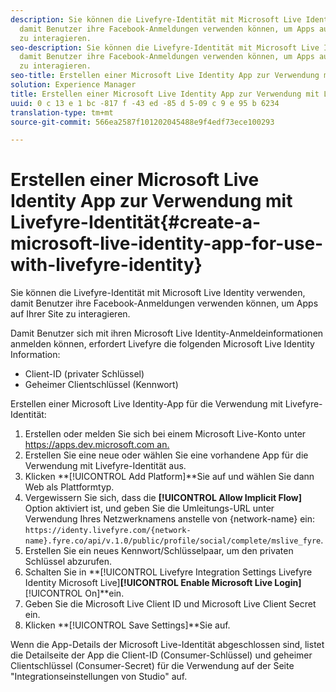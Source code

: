 ```yaml
---
description: Sie können die Livefyre-Identität mit Microsoft Live Identity verwenden,
  damit Benutzer ihre Facebook-Anmeldungen verwenden können, um Apps auf Ihrer Site
  zu interagieren.
seo-description: Sie können die Livefyre-Identität mit Microsoft Live Identity verwenden,
  damit Benutzer ihre Facebook-Anmeldungen verwenden können, um Apps auf Ihrer Site
  zu interagieren.
seo-title: Erstellen einer Microsoft Live Identity App zur Verwendung mit Livefyre-Identität
solution: Experience Manager
title: Erstellen einer Microsoft Live Identity App zur Verwendung mit Livefyre-Identität
uuid: 0 c 13 e 1 bc -817 f -43 ed -85 d 5-09 c 9 e 95 b 6234
translation-type: tm+mt
source-git-commit: 566ea2587f101202045488e9f4edf73ece100293

---
```



# Erstellen einer Microsoft Live Identity App zur Verwendung mit Livefyre-Identität{#create-a-microsoft-live-identity-app-for-use-with-livefyre-identity}

Sie können die Livefyre-Identität mit Microsoft Live Identity verwenden, damit Benutzer ihre Facebook-Anmeldungen verwenden können, um Apps auf Ihrer Site zu interagieren.

Damit Benutzer sich mit ihren Microsoft Live Identity-Anmeldeinformationen anmelden können, erfordert Livefyre die folgenden Microsoft Live Identity Information:

* Client-ID (privater Schlüssel)
* Geheimer Clientschlüssel (Kennwort)

Erstellen einer Microsoft Live Identity-App für die Verwendung mit Livefyre-Identität:

1. Erstellen oder melden Sie sich bei einem Microsoft Live-Konto unter [https://apps.dev.microsoft.com an.](https://apps.dev.microsoft.com/)
1. Erstellen Sie eine neue oder wählen Sie eine vorhandene App für die Verwendung mit Livefyre-Identität aus.
1. Klicken **[!UICONTROL Add Platform]**Sie auf und wählen Sie dann Web als Plattformtyp.
1. Vergewissern Sie sich, dass die **[!UICONTROL Allow Implicit Flow]** Option aktiviert ist, und geben Sie die Umleitungs-URL unter Verwendung Ihres Netzwerknamens anstelle von {network-name} ein: `https://identy.livefyre.com/{network-name}.fyre.co/api/v.1.0/public/profile/social/complete/mslive_fyre`.
1. Erstellen Sie ein neues Kennwort/Schlüsselpaar, um den privaten Schlüssel abzurufen.
1. Schalten Sie in **[!UICONTROL Livefyre Integration Settings Livefyre Identity Microsoft Live]****[!UICONTROL Enable Microsoft Live Login]****[!UICONTROL On]**ein.
1. Geben Sie die Microsoft Live Client ID und Microsoft Live Client Secret ein.
1. Klicken **[!UICONTROL Save Settings]**Sie auf.

Wenn die App-Details der Microsoft Live-Identität abgeschlossen sind, listet die Detailseite der App die Client-ID (Consumer-Schlüssel) und geheimer Clientschlüssel (Consumer-Secret) für die Verwendung auf der Seite "Integrationseinstellungen von Studio" auf.
